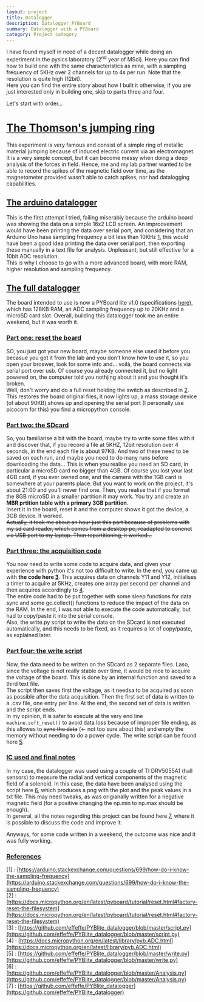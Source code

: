 ```yaml
---
layout: project
title: Datalogger
description: Datalogger_PYBoard
summary: Datalogger with a PYBoard
category: Project category
---
```


I have found myself in need of a decent datalogger while doing an experiment in the pysics laboratory (2<sup>nd</sup> year of MSci). Here you can find how to build one with the same characteristics as mine, with a sampling frequency of 5KHz over 2 channels for up to 4s per run. Note that the resolution is quite high (12bit).  
Here you can find the entire story about how I built it otherwise, if you are just interested only in building one, skip to parts three and four.

Let's start with order...


# [The Thomson's jumping ring](#thomson)
This experiment is very famous and consist of a simple ring of metallic material jumping because of induced electric current via an electromagnet. It is a very simple concept, but it can become messy when doing a deep analysis of the forces in field. Hence, me and my lab partner wanted to be able to record the spikes of the magnetic field over time, as the magnetometer provided wasn't able to catch spikes, nor had datalogging capabilities.


## [The arduino datalogger](#arduino)
This is the first attempt I tried, failing miserably because the arduino board was showing the data on a simple 16x2 LCD screen.  An improovement would have been printing the data over serial port, and considering that an Arduino Uno hasa sampling frequency a bit less than 10KHz [1](https://arduino.stackexchange.com/questions/699/how-do-i-know-the-sampling-frequency), this would have been a good idea printing the data over serial port, then exporting these manually in a text file for analysis. Unpleasant, but still effective for a 10bit ADC resolution.  
This is why I choose to go with a more advanced board, with more RAM, higher resolution and sampling frequency.


## [The full datalogger](#pyboard)
The board intended to use is now a PYBoard lite v1.0 (specifications [here](https://store.micropython.org/product/PYBLITEv1.0)), which has 128KB RAM, an ADC sampling frequency up to 20KHz and a microSD card slot. Overall, building this datalogger took me an entire weekend, but it was worth it.

### [Part one: reset the board](#reset)
SO, you just got your new board, maybe someone else used it before you becasue you got it from the lab and you don't know how to use it, so you open your broswer, look for some info and... voilà, the board connects via serial port over usb. Of course you already connected it, but no light powered on, the computer told you nothjing about it and you thought it's broken.  
Well, don't worry and do a full reset holding the switch as described in [2](https://docs.micropython.org/en/latest/pyboard/tutorial/reset.html#factory-reset-the-filesystem). This restores the board original files, it now lights up, a mass storage device (of about 90KB) shows up and opening the serial port (I personally use picocom for this) you find a micropython console.

### [Part two: the SDcard](#sdcard)
So, you familiarise a bit with the board, maybe try to write some files with it and discover that, if you record a file at 5KHZ, 12bit resolution over 4 seconds, in the end each file is about 97KB. And two of these need to be saved on each run, and maybe you need to do many runs before downloading the data...
This is when you realise you need an SD card, in particular a microSD card no bigger than 4GB. Of course you lost your last 4GB card, if you ever owned one, and the camera with the 1GB card is somewhere at your parents place. But you want to work on the project, it's about 21:00 and you'll never find one. Then, you realise that if you format the 8GB microSD in a smaller partition it may work. You try and create an __MBR prtition table with a primary 3GB partition__.  
Insert it in the board, reset it and the computer shows it got the device, a 3GB device. It worked.  
~~Actually, it took me about an hour just this part because of problems with my sd card reader, which comes from a desktop pc, readapted to conenct via  USB port to my laptop. Then repartitioning, it worked...~~

### [Part three: the acquisition code](#acquire)
You now need to write some code to acquire data, and given your experience with python it's not too difficult to write. In the end, you came up with __the code here [3](https://github.com/effeffe/PYBlite_datalogger/blob/master/script.py)__. This acquires data on channels Y11 and Y12, initialises a timer to acquire at 5KHz, creates one array per second per channel and then acquires accordingly to [4](https://docs.micropython.org/en/latest/library/pyb.ADC.html).  
The entire code had to be put together with some sleep functions for data sync and some gc.collect() functions to reduce the impact of the data on the RAM. In the end, I was not able to execute the code automatically, but had to copy/paste it into the serial console.  
Also, the write.py script to write the data on the SDcard is not executed automatically, and this needs to be fixed, as it requires a lot of copy/paste, as explained later.

### [Part four: the write script](#write)
Now, the data need to be written on the SDcard as 2 separate files. Laso, since the voltage is not really stable over time, it would be nice to acquire the voltage of the board. This is done by an internal function  and saved to a third text file.  
The script then saves first the voltage, as it needsa to be acquired as soon as possible after the data acquisition. Then the first set of data is written to a .csv file, one entry per line. At the end, the second set of data is written and the script ends.  
In  my opinion, it is safer to execute at the very end line `machine.soft_reset()` to avoid data loss because of improper file ending, as this allowes to ~~sync the data~~ (<- not too sure about this) and empty the memory without needing to do a power cycle.
The write script can be found here [5](https://github.com/effeffe/PYBlite_datalogger/blob/master/write.py).

### [IC used and final notes](#final)
In my case, the datalogger was used using a couple of TI DRV5055A1 (hall sensors) to measure the radial and vertical components of the magnetic field of a solenoid. In this case, the data have been analysed using the script here [6](https://github.com/effeffe/PYBlite_datalogger/blob/master/Analysis.py), which produces a png with the plot and the peak values in a txt file. This may need tweaks, as was origianally written for a negative magnetic field (for a positive changing the np.min to np.max should be enough).  
In general, all the notes regarding this project can be found here [7](https://github.com/effeffe/PYBlite_datalogger), where it is possible to discuss the code and improve it.  

Anyways, for some code written in a weekend, the outcome was nice and it was fully working.


### [References](#references)
[1] : [https://arduino.stackexchange.com/questions/699/how-do-i-know-the-sampling-frequency](https://arduino.stackexchange.com/questions/699/how-do-i-know-the-sampling-frequency)  
[2] : [https://docs.micropython.org/en/latest/pyboard/tutorial/reset.html#factory-reset-the-filesystem](https://docs.micropython.org/en/latest/pyboard/tutorial/reset.html#factory-reset-the-filesystem)  
[3] : [https://github.com/effeffe/PYBlite_datalogger/blob/master/script.py](https://github.com/effeffe/PYBlite_datalogger/blob/master/script.py)  
[4] : [https://docs.micropython.org/en/latest/library/pyb.ADC.html](https://docs.micropython.org/en/latest/library/pyb.ADC.html)  
[5] : [https://github.com/effeffe/PYBlite_datalogger/blob/master/write.py](https://github.com/effeffe/PYBlite_datalogger/blob/master/write.py)  
[6] : [https://github.com/effeffe/PYBlite_datalogger/blob/master/Analysis.py](https://github.com/effeffe/PYBlite_datalogger/blob/master/Analysis.py)  
[7] : [https://github.com/effeffe/PYBlite_datalogger](https://github.com/effeffe/PYBlite_datalogger)  
